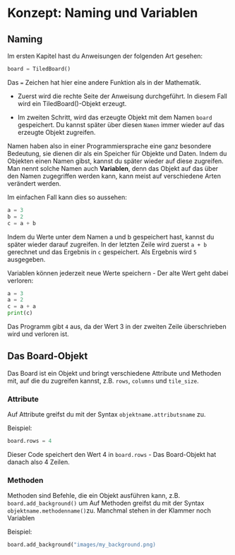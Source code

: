 # Konzept: Naming und Variablen

## Naming

Im ersten Kapitel hast du Anweisungen der folgenden Art gesehen:

``` python
board = TiledBoard()
```

Das `=` Zeichen hat hier eine andere Funktion als in der Mathematik. 

* Zuerst wird die rechte Seite der Anweisung durchgeführt. In diesem Fall wird ein TiledBoard()-Objekt erzeugt.

* Im zweiten Schritt, wird das erzeugte Objekt mit dem Namen `board` gespeichert. Du kannst später über diesen `Namen` immer wieder auf das erzeugte Objekt zugreifen.

Namen haben also in einer Programmiersprache eine ganz besondere Bedeutung, sie dienen dir als ein Speicher für Objekte und Daten. Indem du Objekten einen Namen gibst, kannst du später wieder auf diese zugreifen. Man nennt solche Namen auch **Variablen**, denn das Objekt auf das über den Namen zugegriffen werden kann, kann meist auf verschiedene Arten verändert werden.

Im einfachen Fall kann dies so aussehen:

``` python
a = 3
b = 2
c = a + b
```

Indem du Werte unter dem Namen a und b gespeichert hast, kannst du später wieder darauf zugreifen. In der letzten Zeile wird zuerst `a + b` gerechnet und das Ergebnis in `c` gespeichert. Als Ergebnis wird `5` ausgegeben.

Variablen können jederzeit neue Werte speichern - Der alte Wert geht dabei verloren:

``` python
a = 3
a = 2
c = a + a
print(c)
```

Das Programm gibt `4` aus, da der Wert 3 in der zweiten Zeile überschrieben wird und verloren ist.

## Das Board-Objekt

Das Board ist ein Objekt und bringt verschiedene Attribute und Methoden mit, 
auf die du zugreifen kannst, z.B. `rows`, `columns` und `tile_size`.

### Attribute

Auf Attribute greifst du mit der Syntax `objektname.attributsname` zu.

Beispiel: 

``` python
board.rows = 4
```

Dieser Code speichert den Wert 4 in `board.rows` - Das Board-Objekt hat danach also 4 Zeilen.

### Methoden

Methoden sind Befehle, die ein Objekt ausführen kann, z.B. `board.add_background()` um 
Auf Methoden greifst du mit der Syntax  `objektname.methodenname()`zu. Manchmal stehen in der Klammer noch Variablen

Beispiel:

``` python
board.add_background("images/my_background.png)
```

